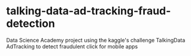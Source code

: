 # talking-data-ad-tracking-fraud-detection
Data Science Academy project using the kaggle's challenge TalkingData AdTracking to detect fraudulent click for mobile apps
